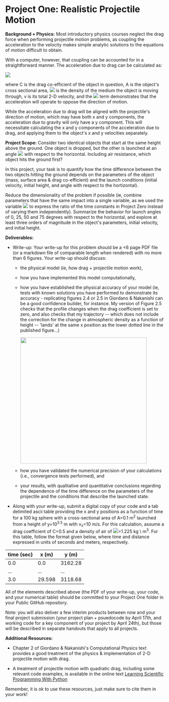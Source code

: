 Project One: Realistic Projectile Motion
=====================

**Background + Physics:** Most introductory physics courses neglect the drag force when performing projectile motion problems, as coupling the acceleration to the velocity makes simple analytic solutions to the equations of motion difficult to obtain.  

With a computer, however, that coupling can be accounted for in a  straightforward manner. The acceleration due to drag can be calculated as:

<img src="https://render.githubusercontent.com/render/math?math=\vec{a_{drag}} = - \frac{C A \rho v^2}{2 m} \hat{v}">

where C is the drag co-efficient of the object in question, A is the object's cross sectional area, <img src="https://render.githubusercontent.com/render/math?math=\rho"> is the density of the medium the object is moving through, v is its total 2-D velocity, and the <img src="https://render.githubusercontent.com/render/math?math=\hat{v}"> term demonstrates that the acceleration will operate to oppose the direction of motion. 

While the acceleration due to drag will be aligned with the projectile's direction of motion, which may have both x and y components, the acceleration due to gravity will only have a y component.  This will necessitate calculating the x and y components of the acceleration due to drag, and applying them to the object's x and y velocities separately. 




**Project Scope:** Consider two identical objects that start at the same height above the ground.  One object is dropped, but the other is launched at an angle <img src="https://render.githubusercontent.com/render/math?math=\theta"> with respect to the horizontal.  Including air resistance, which object hits the ground first?  

In this project, your task is to quantify how the time difference between the two objects hitting the ground depends on the parameters of the object (mass, surface area & drag co-efficient) and the launch conditions (initial velocity, initial height, and angle with respect to the hortizontal). 

Reduce the dimensionality of the problem if possible (ie, combine parameters that have the same impact into a single variable, as we used the variable <img src="https://render.githubusercontent.com/render/math?math=\gamma"> to express the ratio of the time constants in Project Zero instead of varying them independently).  Summarize the behavior for launch angles of 0, 25, 50 and 75 degrees with respect to the horizontal, and explore at least three orders of magnitude in the object's parameters, initial velocity, and initial height.  


**Deliverables:**

* Write-up: Your write-up for this problem should be a <6 page PDF file (or a markdown file of comparable length when rendered) with no more than 6 figures.  Your write-up should discuss:
    * the physical model (ie, how drag + projectile motion work), 
    * how you have implemented this model computationally, 
    * how you have established the physical accuracy of your model (ie, tests with known solutions you have performed to demonstrate its accuracy - replicating figures 2.4 or 2.5 in Giordano & Nakanishi can be a good confidence builder, for instance. My version of Figure 2.5 checks that the profile changes when the drag coefficient is set to zero, and also checks that my trajectory -- which does not include the correction for the change in atmospheric density as a function of height -- 'lands' at the same x position as the lower dotted line in the published figure...)
    
      <img src="https://github.com/PHYS486-S22/PHYS486-S22/blob/main/ProjectOne/ReplicateFigure2.5.png" width="400"> 
    * how you have validated the numerical precision of your calculations (i.e., convergence tests performed), and
    * your results, with qualitative and quantitative conclusions regarding the dependence of the time difference on the parameters of the projectile and the conditions that describe the launched state. 

* Along with your write-up, submit a digital copy of your code and a tab delimited ascii table providing the x and y positions as a function of time for a 100 kg sphere with a cross-sectional area of A=0.1 m<sup>2</sup> launched from a height of y=10<sup>3.5</sup> m with v<sub>x</sub>=10 m/s.  For this calculation, assume a drag coefficient of C=0.5 and a density of air of <img src="https://render.githubusercontent.com/render/math?math=\rho">=1.225 kg \ m<sup>3</sup>. For this table, follow the format given below, where time and distance expressed in units of seconds and meters, respectively. 

| time (sec) | x (m) |   y (m) | 
| ---------- | ----- | ------- |
|    0.0     |  0.0  | 3162.28 |
|    ...     |  ...  |   ...   |
|    3.0     | 29.598| 3118.68 | 

All of the elements described above (the PDF of your write-up, your code, and your numerical table) should be committed to your Project One folder in your Public GitHub repository.  

Note: you will also deliver a few interim products between now and your final project submission (your project plan + psuedocode by April 17th, and working code for a key component of your project by April 24th), but those will be described in separate handouts that apply to all projects.


**Additional Resources:** 

* Chapter 2 of Giordano & Nakanishi's Computational Physics text provides a good treatment of the physics & implementation of 2-D projectile motion with drag.

* A treatment of projectile motion with quadratic drag, including some relevant code examples, is available in the online text  [Learning Scientific Programming With Python](https://scipython.com/book2/chapter-8-scipy/examples/a-projectile-with-air-resistance/)

Remember, it is ok to use these resources, just make sure to cite them in your work!
